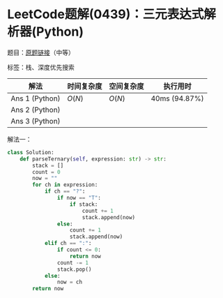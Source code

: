 # LeetCode题解(0439)：三元表达式解析器(Python)

题目：[原题链接](https://leetcode-cn.com/problems/ternary-expression-parser/)（中等）

标签：栈、深度优先搜索

| 解法           | 时间复杂度 | 空间复杂度 | 执行用时      |
| -------------- | ---------- | ---------- | ------------- |
| Ans 1 (Python) | $O(N)$     | $O(N)$     | 40ms (94.87%) |
| Ans 2 (Python) |            |            |               |
| Ans 3 (Python) |            |            |               |

解法一：

```python
class Solution:
    def parseTernary(self, expression: str) -> str:
        stack = []
        count = 0
        now = ""
        for ch in expression:
            if ch == "?":
                if now == "T":
                    if stack:
                        count += 1
                        stack.append(now)
                else:
                    count += 1
                    stack.append(now)
            elif ch == ":":
                if count <= 0:
                    return now
                count -= 1
                stack.pop()
            else:
                now = ch
        return now
```

